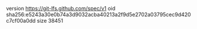 version https://git-lfs.github.com/spec/v1
oid sha256:e5243a30e0b74a3d9032acba40213a2f9d5e2702a03795cec9d420c7cf00a0dd
size 38451
